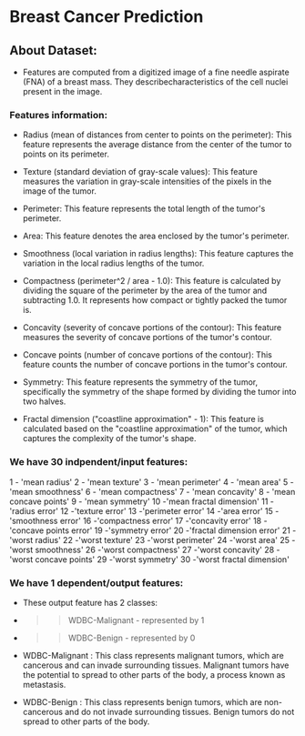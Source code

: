 # Breast Cancer Prediction

## About Dataset:
* Features are computed from a digitized image of a fine needle aspirate  (FNA) of a breast mass.  They describecharacteristics of the cell nuclei present in the image.

### Features information:

* Radius (mean of distances from center to points on the perimeter): This feature represents the average distance from the center of the tumor to points on its perimeter.

* Texture (standard deviation of gray-scale values): This feature measures the variation in gray-scale intensities of the pixels in the image of the tumor.

* Perimeter: This feature represents the total length of the tumor's perimeter.

* Area: This feature denotes the area enclosed by the tumor's perimeter.

* Smoothness (local variation in radius lengths): This feature captures the variation in the local radius lengths of the tumor.

* Compactness (perimeter^2 / area - 1.0): This feature is calculated by dividing the square of the perimeter by the area of the tumor and subtracting 1.0. It represents how compact or tightly packed the tumor is.

* Concavity (severity of concave portions of the contour): This feature measures the severity of concave portions of the tumor's contour.

* Concave points (number of concave portions of the contour): This feature counts the number of concave portions in the tumor's contour.

* Symmetry: This feature represents the symmetry of the tumor, specifically the symmetry of the shape formed by dividing the tumor into two halves.

* Fractal dimension ("coastline approximation" - 1): This feature is calculated based on the "coastline approximation" of the tumor, which captures the complexity of the tumor's shape.

### We have 30 indpendent/input features:
1 - 'mean radius' 
2 - 'mean texture' 
3 - 'mean perimeter' 
4 - 'mean area'
5 - 'mean smoothness' 
6 - 'mean compactness' 
7 - 'mean concavity'
8 - 'mean concave points' 
9 - 'mean symmetry' 
10 -'mean fractal dimension'
11 -'radius error' 
12 -'texture error' 
13 -'perimeter error' 
14 -'area error'
15 -'smoothness error' 
16 -'compactness error' 
17 -'concavity error'
18 -'concave points error' 
19 -'symmetry error' 
20 -'fractal dimension error'
21 -'worst radius' 
22 -'worst texture' 
23 -'worst perimeter' 
24 -'worst area'
25 -'worst smoothness' 
26 -'worst compactness' 
27 -'worst concavity'
28 -'worst concave points' 
29 -'worst symmetry' 
30 -'worst fractal dimension'

### We have 1 dependent/output features:
* These output feature has 2 classes:
* >>  WDBC-Malignant - represented by 1
* >>  WDBC-Benign    - represented by 0

* WDBC-Malignant : This class represents malignant tumors, which are cancerous and can invade surrounding tissues. Malignant tumors have the potential to spread to other parts of the body, a process known as metastasis.

* WDBC-Benign : This class represents benign tumors, which are non-cancerous and do not invade surrounding tissues. Benign tumors do not spread to other parts of the body.

